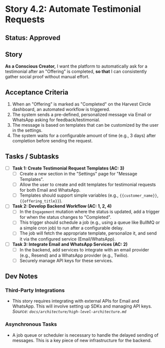 # Story 4.2: Automate Testimonial Requests

## Status: Approved

## Story
**As a Conscious Creator,** I want the platform to automatically ask for a testimonial after an "Offering" is completed, **so that** I can consistently gather social proof without manual effort.

## Acceptance Criteria
1.  When an "Offering" is marked as "Completed" on the Harvest Circle dashboard, an automated workflow is triggered.
2.  The system sends a pre-defined, personalized message via Email or WhatsApp asking for feedback/testimonial.
3.  The message is based on templates that can be customized by the user in the settings.
4.  The system waits for a configurable amount of time (e.g., 3 days) after completion before sending the request.

## Tasks / Subtasks
- [ ] **Task 1: Create Testimonial Request Templates (AC: 3)**
    - [ ] Create a new section in the "Settings" page for "Message Templates".
    - [ ] Allow the user to create and edit templates for testimonial requests for both Email and WhatsApp.
    - [ ] Templates should support simple variables (e.g., `{{customer_name}}`, `{{offering_title}}`).
- [ ] **Task 2: Develop Backend Workflow (AC: 1, 2, 4)**
    - [ ] In the `Engagement` mutation where the status is updated, add a trigger for when the status changes to "Completed".
    - [ ] This trigger should schedule a job (e.g., using a queue like BullMQ or a simple cron job) to run after a configurable delay.
    - [ ] The job will fetch the appropriate template, personalize it, and send it via the configured service (Email/WhatsApp).
- [ ] **Task 3: Integrate Email and WhatsApp Services (AC: 2)**
    - [ ] In the backend, add services to integrate with an email provider (e.g., Resend) and a WhatsApp provider (e.g., Twilio).
    - [ ] Securely manage API keys for these services.

## Dev Notes
### Third-Party Integrations
*   This story requires integrating with external APIs for Email and WhatsApp. This will involve setting up SDKs and managing API keys.
    *Source: `docs/architecture/high-level-architecture.md`*
### Asynchronous Tasks
*   A job queue or scheduler is necessary to handle the delayed sending of messages. This is a key piece of new infrastructure for the backend.
